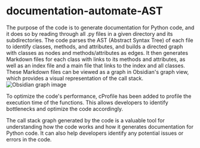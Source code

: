 # documentation-automate-AST

The purpose of the code is to generate documentation for Python code, and it does so by reading through all .py files in a given directory and its subdirectories. The code parses the AST (Abstract Syntax Tree) of each file to identify classes, methods, and attributes, and builds a directed graph with classes as nodes and methods/attributes as edges. It then generates Markdown files for each class with links to its methods and attributes, as well as an index file and a main file that links to the index and all classes. These Markdown files can be viewed as a graph in Obsidian's graph view, which provides a visual representation of the call stack.
![Obsidian graph image](https://github.com/kroq86/documentation-automate-AST/blob/main/image.png)

To optimize the code's performance, cProfile has been added to profile the execution time of the functions. This allows developers to identify bottlenecks and optimize the code accordingly. 

The call stack graph generated by the code is a valuable tool for understanding how the code works and how it generates documentation for Python code. It can also help developers identify any potential issues or errors in the code.
